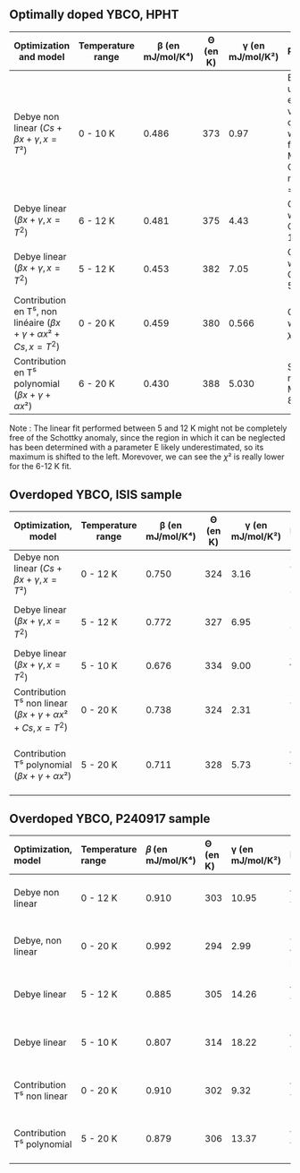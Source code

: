 ## Optimally doped YBCO, HPHT

|  Optimization and model    | Temperature range | β (en mJ/mol/K⁴) | Θ (en K) | γ (en mJ/mol/K²) | Remarques                                        |
|--------------------------|----------------------|------------------|----------|-------------------|--------------------------------------------------|
| Debye non linear ($Cs + \beta x + \gamma,  x=T²$)  | 0 - 10 K             | 0.486            | 373      | 0.97           | E seems under-estimated, values consistent with those found with Monte Carlo method, $\chi ² = 14.89$ |
| Debye linear  ($\beta x + \gamma,  x=T^2$) | 6 - 12 K             | 0.481            | 375      | 4.43         | Consistent with Monte Carlo, $\chi ² = 12.13$|
| Debye linear ($\beta x + \gamma,  x=T^2$) | 5 - 12 K             | 0.453            | 382      | 7.05       |  Consistent with Monte Carlo, $\chi ² = 50.59$  |
| Contribution en T⁵, non linéaire ($\beta x + \gamma + \alpha x² + Cs,  x=T^2$)  | 0 - 20 K             | 0.459            | 380      | 0.566             | Consistent with MC, $\chi ² = 63.78$ |
| Contribution en T⁵ polynomial ($\beta x + \gamma + \alpha x²$) | 6 - 20 K            | 0.430            | 388      | 5.030             |  Same results with MC, $\chi ² = 82.79$  |

Note : The linear fit performed between 5 and 12 K might not be completely free of the Schottky anomaly, since the region in which it can be neglected has been determined with a parameter E likely underestimated, so its maximum is shifted to the left. Morevover, we can see the $\chi ²$ is really lower for the 6-12 K fit.

## Overdoped YBCO, ISIS sample

| Optimization, model    | Temperature range | β (en mJ/mol/K⁴) | Θ (en K) | γ (en mJ/mol/K²) | Remarques                                        |
|--------------------------|----------------------|------------------|----------|-------------------|--------------------------------------------------|
| Debye non linear ($Cs + \beta x + \gamma,  x=T²$)  | 0 - 12 K             | 0.750            | 324      | 3.16              |same values with MC, $\chi ²$ = 47|
| Debye linear   ($\beta x + \gamma,  x=T^2$) | 5 - 12 K             | 0.772            | 327      | 6.95              | Matches Monte Carlo $\chi ²$ = 72    |
| Debye linear   ($\beta x + \gamma,  x=T^2$)| 5 - 10 K             | 0.676            | 334      | 9.00  |  $\chi ²$ =  $\chi ²$ = 168 |     
| Contribution T⁵ non linear ($\beta x + \gamma + \alpha x² + Cs,  x=T^2$)  | 0 - 20 K             | 0.738            | 324      | 2.31              | Same values with MC, $\chi ²$ = 202 |
| Contribution T⁵ polynomial ($\beta x + \gamma + \alpha x²$) | 5 - 20 K             | 0.711            | 328      | 5.73              |   Matches the values found with MC, $\chi ²$ = 296 |

## Overdoped YBCO, P240917 sample

| Optimization, model     | Temperature range | 𝛽 (en mJ/mol/K⁴) | Θ (en K) | γ (en mJ/mol/K²) | Remarques                                  |
| :----------------------- | :------------------- | :--------------- | :------- | :--------------- | :----------------------------------------- |
| Debye non linear       | 0 - 12 K             | 0.910            | 303      | 10.95            |   Matches the MC values, $\chi ² = 43$    |
| Debye, non linear     | 0 - 20 K             | 0.992            | 294      | 2.99             |Did not work for the others samples|
| Debye linear           | 5 - 12 K             | 0.885            | 305      | 14.26            |   Matches the MC values, $\chi ² = 57$  |
| Debye linear          | 5 - 10 K             | 0.807            | 314      | 18.22            |   Matches the MC values, $\chi ² = 10.26$    |
| Contribution T⁵ non linear    | 0 - 20 K             | 0.910            | 302      | 9.32 | Matches the MC values, $\chi ² = 97$   | 
| Contribution T⁵ polynomial      | 5 - 20 K             | 0.879            | 306      | 13.37         |     Matches the MC values, $\chi ² = 134$     |